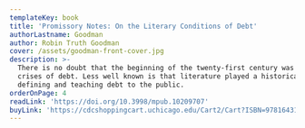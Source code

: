 ```yaml
---
templateKey: book
title: 'Promissory Notes: On the Literary Conditions of Debt'
authorLastname: Goodman
author: Robin Truth Goodman
cover: /assets/goodman-front-cover.jpg
description: >-
  There is no doubt that the beginning of the twenty-first century was marked by
  crises of debt. Less well known is that literature played a historical role in
  defining and teaching debt to the public.
orderOnPage: 4
readLink: 'https://doi.org/10.3998/mpub.10209707'
buyLink: 'https://cdcshoppingcart.uchicago.edu/Cart2/Cart?ISBN=9781643150000&PRESS=lever'
---
```


